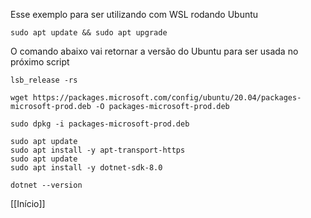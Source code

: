 Esse exemplo para ser utilizando com WSL rodando Ubuntu

```
sudo apt update && sudo apt upgrade
```

O comando abaixo vai retornar a versão do Ubuntu para ser usada no próximo script
```
lsb_release -rs
```

```
wget https://packages.microsoft.com/config/ubuntu/20.04/packages-microsoft-prod.deb -O packages-microsoft-prod.deb
```

```
sudo dpkg -i packages-microsoft-prod.deb
```

```
sudo apt update
sudo apt install -y apt-transport-https
sudo apt update
sudo apt install -y dotnet-sdk-8.0
```

```
dotnet --version
```

[[Início]]

